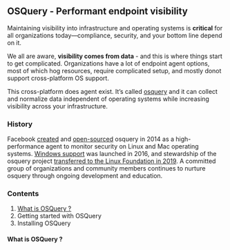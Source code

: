 ## OSQuery - Performant endpoint visibility

Maintaining visibility into infrastructure and operating systems is **critical** for all organizations today—compliance, security, and your bottom line depend on it.

We all are aware, **visibility comes from data** - and this is where things start to get complicated. Organizations have a lot of endpoint agent options, most of which hog resources, require complicated setup, and mostly donot support cross-platform OS support.

This cross-platform  does agent exist. It’s called [osquery](https://osquery.io/) and it can collect and normalize data independent of operating systems while increasing visibility across your infrastructure.

### History
Facebook [created](https://engineering.fb.com/2014/10/29/security/introducing-osquery/) and [open-sourced](https://github.com/osquery/osquery) osquery in 2014 as a high-performance agent to monitor security on Linux and Mac operating systems. [Windows support](https://www.facebook.com/notes/351671475888126/) was launched in 2016, and stewardship of the osquery project [transferred to the Linux Foundation in 2019](https://www.linuxfoundation.org/press-release/the-linux-foundation-announces-intent-to-form-new-foundation-to-support-osquery-community/). A committed group of organizations and community members continues to nurture osquery through ongoing development and education.

### Contents
1. [What is OSQuery ?](#heading-what-is-osquery)
2. Getting started with OSQuery
3. Installing OSQuery

#### What is OSQuery ?